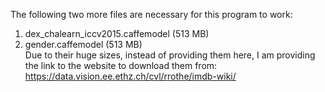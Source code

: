 The following two more files are necessary for this program to work:
  1) dex_chalearn_iccv2015.caffemodel (513 MB)<br>
  2) gender.caffemodel (513 MB)<br>
Due to their huge sizes, instead of providing them here, I am providing the link to the website to download them from:
https://data.vision.ee.ethz.ch/cvl/rrothe/imdb-wiki/
